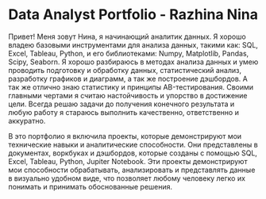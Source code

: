 # Data Analyst Portfolio - Razhina Nina

Привет!
Меня зовут Нина, я начинающий аналитик данных. Я хорошо владею базовыми инструментами для анализа данных, такими как: SQL, Excel, Tableau, Python, и его библиотеками: Numpy, Matplotlib, Pandas, Scipy, Seaborn. 
Я хорошо разбираюсь в методах анализа данных и умею проводить подготовку и обработку данных, статистический анализ, разработку графиков и диаграмм, а так же построение дэшбордов. А так же отлично знаю статистику и принципы AB-тестирования.
Своими главными чертами я считаю настойчивость и упорство в достижение цели. Всегда решаю задачи до получения конечного результата и любую работу я стараюсь выполнить качественно, ответственно и аккуратно.

В это портфолио я включила проекты, которые демонстрируют мои технические навыки и аналитические способности. Они представлены в документах, воркбуках и дэшбордов, которые созданы с помощью SQL, Excel, Tableau, Python, Jupiter Notebook. Эти проекты демонстрируют мои способности обрабатывать, анализировать и представлять данные в визуально удобном виде, что позволяет любому человеку легко их понимать и принимать обоснованные решения.

